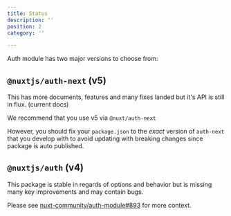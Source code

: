 ```yaml
---
title: Status
description: ''
position: 2
category: ''

---
```


Auth module has two major versions to choose from:

## `@nuxtjs/auth-next` (v5)

This has more documents, features and many fixes landed but it's API is still in flux. (current docs)

We recommend that you use v5 via `@nuxt/auth-next`

However, you should fix your `package.json` to the *exact* version of `auth-next` that you develop
with to avoid updating with breaking changes since package is auto published.

## `@nuxtjs/auth` (v4)

This package is stable in regards of options and behavior but is missing many key improvements and may contain bugs.

Please see [nuxt-community/auth-module#893](https://github.com/nuxt-community/auth-module/issues/893) for more context.
